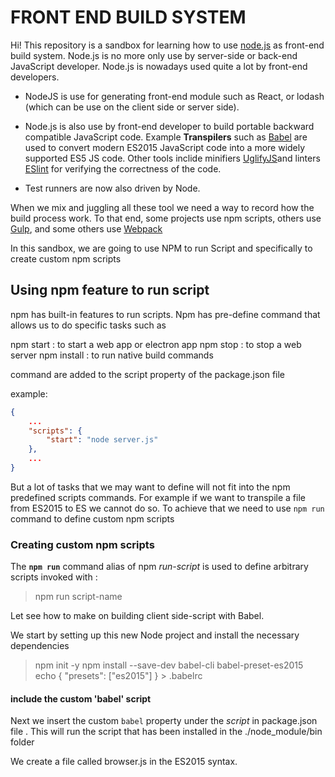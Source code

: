 # FRONT END BUILD SYSTEM

Hi! This repository is a sandbox for learning how to use [node.js](https://nodejs.org/en/) as front-end build system. Node.js is no more only use by server-side or back-end JavaScript developer. Node.js is nowadays used quite a lot by front-end developers.

- NodeJS is use for generating front-end module such as React, or lodash (which can be use on the client side or server side). 

- Node.js is also use by front-end developer to build portable backward compatible JavaScript code. Example __Transpilers__ such as [Babel](https://babeljs.io/) are used to convert modern ES2015 JavaScript code into a more widely supported ES5 JS code. Other tools inclide minifiers [UglifyJS](https://github.com/mishoo/UglifyJS)and linters [ESlint](http://eslint.org) for verifying the correctness of the code.
- Test runners are now also driven by Node.

When we mix and juggling all these tool we need a way to record how the build process work. To that end, some projects use npm scripts, others use [Gulp](https://gulpjs.com/), and some others use [Webpack](https://webpack.js.org/)

In this sandbox, we are going to use NPM to run Script and specifically to create custom npm scripts

## Using npm feature to run script

npm has built-in features to run scripts. Npm has pre-define command that allows us to do specific tasks such as

npm start : to start a web app or electron app
npm stop : to stop a web server
npm install : to run native build commands

command are added to the script property of the package.json file 

example:

```json
{
    ...
    "scripts": {
        "start": "node server.js"
    },
    ...
}
```

But a lot of tasks that we may want to define will not fit into the npm predefined scripts commands. For example if we want to transpile a file from ES2015 to ES we cannot do so. To achieve that we need to use `npm run` command to define custom npm scripts

### Creating custom npm scripts

The **`npm run`** command alias of npm _run-script_ is used to define arbitrary scripts invoked with :
> npm run script-name

Let see how to make on building client side-script with Babel.

We start by setting up this new Node project and install the necessary dependencies

> npm init -y
> npm install --save-dev babel-cli babel-preset-es2015
> echo { "presets": ["es2015"] } > .babelrc

#### include the custom 'babel'  script

Next we insert the custom `babel` property under the _script_ in package.json file . This will run the script that has been installed in the ./node_module/bin folder

We create a file called browser.js in the ES2015 syntax.
